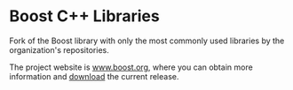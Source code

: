 # Boost C++ Libraries

Fork of the Boost library with only the most commonly used libraries by the organization's repositories.

The project website is www.boost.org, where you can obtain more information and
[download](https://www.boost.org/users/download/) the current release.
